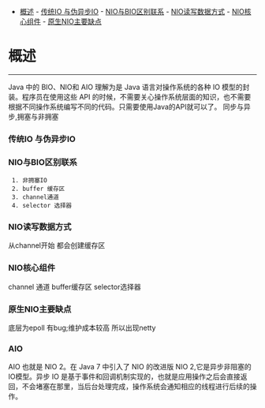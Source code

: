 <!-- TOC -->

- [概述](#概述)
        - [传统IO 与伪异步IO](#传统io-与伪异步io)
        - [NIO与BIO区别联系](#nio与bio区别联系)
        - [NIO读写数据方式](#nio读写数据方式)
        - [NIO核心组件](#nio核心组件)
        - [原生NIO主要缺点](#原生nio主要缺点)

<!-- /TOC -->
# 概述
-----------------------
Java 中的 BIO、NIO和 AIO 理解为是 Java 语言对操作系统的各种 IO 模型的封装。程序员在使用这些 API 的时候，不需要关心操作系统层面的知识，也不需要根据不同操作系统编写不同的代码。只需要使用Java的API就可以了。
同步与异步,拥塞与非拥塞

### 传统IO 与伪异步IO

### NIO与BIO区别联系
```
 1. 非拥塞IO
 2. buffer 缓存区
 3. channel通道
 4. selector 选择器
```
### NIO读写数据方式
  从channel开始 都会创建缓存区
### NIO核心组件
  channel 通道
  buffer缓存区
  selector选择器
### 原生NIO主要缺点
  底层为epoll 有bug;维护成本较高
 所以出现netty
 ### AIO
  AIO 也就是 NIO 2。在 Java 7 中引入了 NIO 的改进版 NIO 2,它是异步非阻塞的IO模型。异步 IO 是基于事件和回调机制实现的，也就是应用操作之后会直接返回，不会堵塞在那里，当后台处理完成，操作系统会通知相应的线程进行后续的操作。
  
